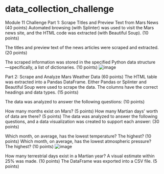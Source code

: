 # data_collection_challenge
Module 11 Challenge
Part 1: Scrape Titles and Preview Text from Mars News (40 points)
Automated browsing (with Splinter) was used to visit the Mars news site, and the HTML code was extracted (with Beautiful Soup). (10 points)

The titles and preview text of the news articles were scraped and extracted. (20 points)

The scraped information was stored in the specified Python data structure—specifically, a list of dictionaries. (10 points)
![image](https://github.com/Kristen-Beer/data_collection_challenge/assets/136931429/d6899c66-8a1e-40d8-9a74-363b117b4d78)


Part 2: Scrape and Analyze Mars Weather Data (60 points)
The HTML table was extracted into a Pandas DataFrame. Either Pandas or Splinter and Beautiful Soup were used to scrape the data. The columns have the correct headings and data types. (15 points)

The data was analyzed to answer the following questions: (10 points)

How many months exist on Mars? (5 points)
How many Martian days' worth of data are there? (5 points)
The data was analyzed to answer the following questions, and a data visualization was created to support each answer: (30 points)

Which month, on average, has the lowest temperature? The highest? (10 points)
Which month, on average, has the lowest atmospheric pressure? The highest? (10 points)
![image](https://github.com/Kristen-Beer/data_collection_challenge/assets/136931429/7c9d361a-5dcb-4acc-a4be-8ee4ef2b14ca)

How many terrestrial days exist in a Martian year? A visual estimate within 25% was made. (10 points)
The DataFrame was exported into a CSV file. (5 points)
